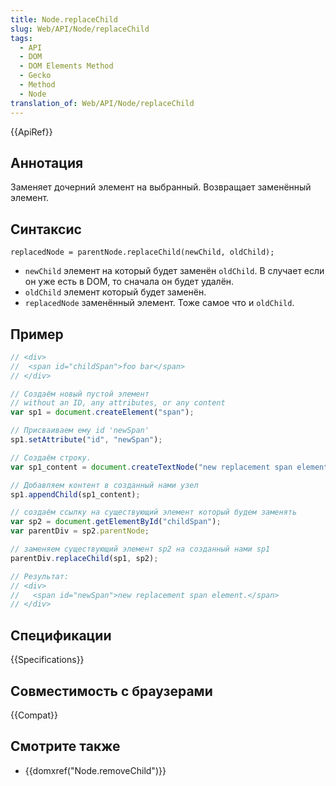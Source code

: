 ```yaml
---
title: Node.replaceChild
slug: Web/API/Node/replaceChild
tags:
  - API
  - DOM
  - DOM Elements Method
  - Gecko
  - Method
  - Node
translation_of: Web/API/Node/replaceChild
---
```


{{ApiRef}}

## Аннотация

Заменяет дочерний элемент на выбранный. Возвращает заменённый элемент.

## Синтаксис

```
replacedNode = parentNode.replaceChild(newChild, oldChild);
```

- `newChild` элемент на который будет заменён `oldChild`. В случает если он уже есть в DOM, то сначала он будет удалён.
- `oldChild` элемент который будет заменён.
- `replacedNode` заменённый элемент. Тоже самое что и `oldChild`.

## Пример

```js
// <div>
//  <span id="childSpan">foo bar</span>
// </div>

// Создаём новый пустой элемент
// without an ID, any attributes, or any content
var sp1 = document.createElement("span");

// Присваиваем ему id 'newSpan'
sp1.setAttribute("id", "newSpan");

// Создаём строку.
var sp1_content = document.createTextNode("new replacement span element.");

// Добавляем контент в созданный нами узел
sp1.appendChild(sp1_content);

// создаём ссылку на существующий элемент который будем заменять
var sp2 = document.getElementById("childSpan");
var parentDiv = sp2.parentNode;

// заменяем существующий элемент sp2 на созданный нами sp1
parentDiv.replaceChild(sp1, sp2);

// Результат:
// <div>
//   <span id="newSpan">new replacement span element.</span>
// </div>
```

## Спецификации

{{Specifications}}

## Совместимость с браузерами

{{Compat}}

## Смотрите также

- {{domxref("Node.removeChild")}}
